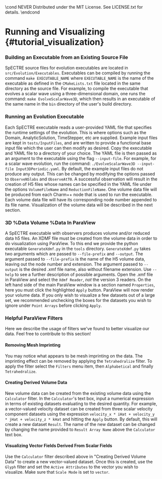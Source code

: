\cond NEVER
Distributed under the MIT License.
See LICENSE.txt for details.
\endcond
# Running and Visualizing {#tutorial_visualization}

### Building an Executable from an Existing Source File

SpECTRE source files for evolution executables are located in
`src/Evolution/Executables`. Executables can be compiled by running the command
`make EXECUTABLE_NAME` where `EXECUTABLE_NAME` is the name of the executable
as defined in the `CMakeLists.txt` file located in the same directory as the
source file. For example, to compile the executable that evolves a scalar wave
using a three-dimensional domain, one runs the command:
`make EvolveScalarWave3D`, which then results in an executable of the same name
in the `bin` directory of the user's build directory.

### Running an Evolution Executable

Each SpECTRE executable reads a user-provided YAML file that specifies the
runtime settings of the evolution. This is where options such as the Domain,
AnalyticSolution, TimeStepper, etc are supplied. Example input files are kept
in `tests/InputFiles`, and are written to provide a functional base input file
which the user can then modify as desired. Copy the executable and YAML file
to a directory of your choice. The YAML file is then passed as an argument to
the executable using the flag `--input-file`. For example, for a scalar wave
evolution, run the command:
`./EvolveScalarWave3D --input-file Input3DPeriodic.yaml`.
By default, the example input files do not produce any output. This can be
changed by modifying the options passed to `ObserveNSlabs` and `ObserveAtT0`.
A successful observation will result in the creation of H5 files whose names
can be specified in the YAML file under the options `VolumeFileName` and
`ReductionFileName`. One volume data file will be produced from each Charm++
node that is used to run the executable. Each volume data file will have its
corresponding node number appended to its file name. Visualization of the
volume data will be described in the next section.

### 3D %Data Volume %Data In ParaView

A SpECTRE executable with observers produces volume and/or reduced data h5
files. An XDMF file must be created from the volume data in order to do
visualization using ParaView. To this end we provide the python executable
`GenerateXdmf.py` in the `tools` directory. `GenerateXdmf.py` takes two
arguments which are passed to `--file-prefix` and `--output`. The argument
passed to `--file-prefix` is the name of the H5 volume data, leaving out the
node number and extension. The argument passed to `--output` is the desired
.xmf file name, also without filename extension. Use `--help` to see a further
description of possible arguments. Open the .xmf file in ParaView and select
the `Xdmf Reader`, *not* the version 3 readers. On the left hand side of the
main ParaView window is a section named `Properties`, here you must click the
highlighted `Apply` button. ParaView will now render your volume data. If you
only wish to visualize a few datasets out of a large set, we recommended
unchecking the boxes for the datasets you wish to ignore under `Point Arrays`
before clicking `Apply`.

### Helpful ParaView Filters

Here we describe the usage of filters we've found to better visualize our data.
Feel free to contribute to this section!

#### Removing Mesh Imprinting
You may notice what appears to be mesh imprinting on the data. The imprinting
effect can be removed by applying the `Tetrahedralize` filter. To apply the
filter select the `Filters` menu item, then `Alphabetical` and finally
`Tetrahedralize`.

#### Creating Derived Volume Data
New volume data can be created from the existing volume data using the
`Calculator` filter. In the `Calculator`'s text box, input a numerical
expression in terms of existing datasets evaluating to the desired
quantity. For example, a vector-valued velocity dataset can be created
from three scalar velocity component datasets using the expression
`velocity_x * iHat + velocity_y * jHat + velocity_z * kHat` and hitting
the `Apply` button. By default, this will create a new dataset `Result`.
The name of the new dataset can be changed by changing the name provided
to `Result Array Name` above the `Calculator` text box.

#### Visualizing Vector Fields Derived From Scalar Fields
Use the `Calculator` filter described above in "Creating Derived Volume Data"
to create a new vector-valued dataset. Once this is created, use the `Glyph`
filter and set the `Active Attributes` to the vector you wish to visualize.
Make sure that `Scale Mode` is set to `vector`.
